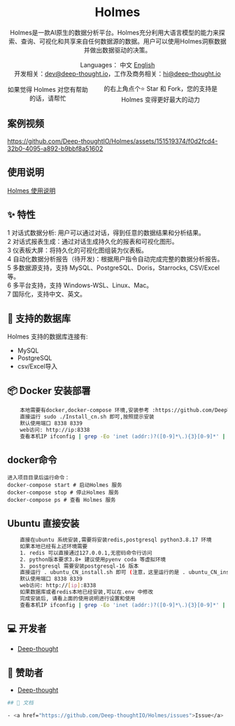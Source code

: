 <h1 align="center">Holmes</h1>

<div align="center">

Holmes是一款AI原生的数据分析平台。Holmes充分利用大语言模型的能力来探索、查询、可视化和共享来自任何数据源的数据。用户可以使用Holmes洞察数据并做出数据驱动的决策。


</div>




<div align="center">

  Languages： 中文 [English](README.md)<br>
 开发相关：dev@deep-thought.io，工作及商务相关：hi@deep-thought.io

  <div style="display: flex; align-items: center;">
    如果觉得 Holmes 对您有帮助的话，请帮忙<a style="display: flex; align-items: center;margin:0px 6px" target="_blank" href='https://github.com/Deep-thoughtIO/Holmes'></a>
    的右上角点个⭐ Star 和 Fork，您的支持是 Holmes 变得更好最大的动力
  </div>
</div>



## 案例视频

https://github.com/Deep-thoughtIO/Holmes/assets/151519374/f0d2fcd4-32b0-4095-a892-b9bbf8a51602

## 使用说明
[Holmes 使用说明](client/app/assets/images/cn/user_manual_cn.md)


## ✨ 特性

1 对话式数据分析: 用户可以通过对话，得到任意的数据结果和分析结果。\
2 对话式报表生成：通过对话生成持久化的报表和可视化图形。\
3 仪表板大屏：将持久化的可视化图组装为仪表板。\
4 自动化数据分析报告（待开发)：根据用户指令自动完成完整的数据分析报告。\
5 多数据源支持，支持 MySQL、PostgreSQL、Doris，Starrocks, CSV/Excel等。\
6 多平台支持，支持 Windows-WSL、Linux、Mac。\
7 国际化，支持中文、英文。


## 🚀 支持的数据库

Holmes 支持的数据库连接有:
- MySQL
- PostgreSQL
- csv/Excel导入

## 📦 Docker 安装部署

```bash
    本地需要有docker,docker-compose 环境,安装参考 :https://github.com/DeepThought-AI/Holmes/blob/main/安装docker说明.md
    直接运行 sudo ./Install_cn.sh 即可,按照提示安装
    默认使用端口 8338 8339
    web访问: http://ip:8338
    查看本机IP ifconfig | grep -Eo 'inet (addr:)?([0-9]*\.){3}[0-9]*' | grep -vE '^inet 127(\.[0-9]{1,3}){3}'
```

## docker命令
    进入项目目录后运行命令：
    docker-compose start # 启动Holmes 服务
    docker-compose stop # 停止Holmes 服务
    docker-compose ps # 查看 Holmes 服务


## Ubuntu 直接安装

```bash
    直接在ubuntu 系统安装,需要将安装redis,postgresql python3.8.17 环境
    如果本地已经有上述环境需要
    1. redis 可以直接通过127.0.0.1,无密码命令行访问
    2. python版本要求3.8+ 建议使用pyenv coda 等虚拟环境
    3. postgresql 需要安装postgresql-16 版本
    直接运行 . ubuntu_CN_install.sh 即可 (注意，这里运行的是 . ubuntu_CN_install.sh 而不是sh xxx， 因为需要运行python 虚拟环境)
    默认使用端口 8338 8339
    web访问: http://[ip]:8338
    如果数据库或者redis本地已经安装,可以在.env 中修改
    完成安装后, 请看上面的使用说明进行设置和使用
    查看本机IP ifconfig | grep -Eo 'inet (addr:)?([0-9]*\.){3}[0-9]*' | grep -vE '^inet 127(\.[0-9]{1,3}){3}'
```


## 💻 开发者

- [Deep-thought](https://github.com/Deep-thoughtIO)

## 💖 赞助者

- [Deep-thought](https://github.com/Deep-thoughtIO)
```bash
## 📑 文档

- <a href="https://github.com/Deep-thoughtIO/Holmes/issues">Issue</a>

